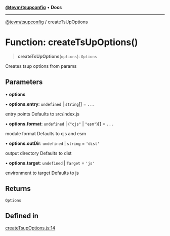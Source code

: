 [**@tevm/tsupconfig**](../README.md) • **Docs**

***

[@tevm/tsupconfig](../globals.md) / createTsUpOptions

# Function: createTsUpOptions()

> **createTsUpOptions**(`options`): `Options`

Creates tsup options from params

## Parameters

• **options**

• **options.entry**: `undefined` \| `string`[] = `...`

entry points Defaults to src/index.js

• **options.format**: `undefined` \| (`"cjs"` \| `"esm"`)[] = `...`

module format Defaults to cjs and esm

• **options.outDir**: `undefined` \| `string` = `'dist'`

output directory Defaults to dist

• **options.target**: `undefined` \| `Target` = `'js'`

environment to target Defaults to js

## Returns

`Options`

## Defined in

[createTsupOptions.js:14](https://github.com/evmts/tevm-monorepo/blob/main/configs/tsupconfig/src/createTsupOptions.js#L14)
